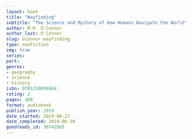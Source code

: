 ```yaml
---
layout: book
title: "Wayfinding"
subtitle: "The Science and Mystery of How Humans Navigate the World"
author: M.R. O'Connor
author_last: O'Connor
slug: oconnor-wayfinding
type: nonfiction
img: true
series: 
part: 
genres:
- geography
- science
- history
isbn: 9781250096968
rating: 2
pages: 368
format: audiobook
publish_year: 2019
date_started: 2019-06-23
date_completed: 2019-06-30
goodreads_id: 36742965
---
```

